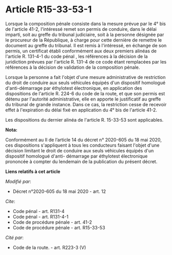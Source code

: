 # Article R15-33-53-1

Lorsque la composition pénale consiste dans la mesure prévue par le 4° bis de l'article 41-2, l'intéressé remet son permis de
conduire, dans le délai imparti, soit au greffe du tribunal judiciaire, soit à la personne désignée par le procureur de la
République, à charge pour cette dernière de remettre le document au greffe du tribunal. Il est remis à l'intéressé, en
échange de son permis, un certificat établi conformément aux deux  premiers alinéas de l'article R. 131-4-1 du code pénal ,
les références à la décision de la juridiction prévues par l'article R. 131-4 de ce code étant remplacées par les références
à la décision de validation de la composition pénale.

Lorsque la personne a fait l'objet d'une mesure administrative de restriction du droit de conduire aux seuls véhicules
équipés d'un dispositif homologué d'anti-démarrage par éthylotest électronique, en application des dispositions de l'article
R. 224-6 du code de la route, et que son permis est détenu par l'autorité administrative, elle en apporte le justificatif au
greffe du tribunal de grande instance. Dans ce cas, la restriction cesse de recevoir effet à l'expiration du délai fixé en
application du 4° bis de l'article 41-2.

Les dispositions du dernier alinéa de l'article R. 15-33-53 sont applicables.

**Nota:**

Conformément au II de l’article 14 du décret n° 2020-605 du 18 mai 2020, ces dispositions s'appliquent à tous les conducteurs
faisant l'objet d'une décision limitant le droit de conduire aux seuls véhicules équipés d'un dispositif homologué d'anti-
démarrage par éthylotest électronique prononcée à compter du lendemain de la publication du présent décret.

**Liens relatifs à cet article**

_Modifié par_:

  - Décret n°2020-605 du 18 mai 2020 - art. 12

_Cite_:

  - Code pénal - art. R131-4
  - Code pénal - art. R131-4-1
  - Code de procédure pénale - art. 41-2
  - Code de procédure pénale - art. R15-33-53

_Cité par_:

  - Code de la route. - art. R223-3 (V)
